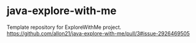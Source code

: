 # java-explore-with-me
Template repository for ExploreWithMe project.
https://github.com/allon21/java-explore-with-me/pull/3#issue-2926469505
